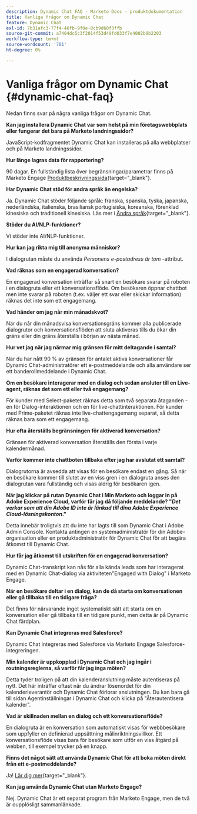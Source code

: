 ```yaml
---
description: Dynamic Chat FAQ - Marketo Docs - produktdokumentation
title: Vanliga frågor om Dynamic Chat
feature: Dynamic Chat
exl-id: 7b31afc3-77f4-46fb-9f0e-8cb9d60f3ffb
source-git-commit: a7404dc5c3f2014f53d49fd033f7e4002b9b2203
workflow-type: tm+mt
source-wordcount: '781'
ht-degree: 0%

---
```


# Vanliga frågor om Dynamic Chat {#dynamic-chat-faq}

Nedan finns svar på några vanliga frågor om Dynamic Chat.

**Kan jag installera Dynamic Chat var som helst på min företagswebbplats eller fungerar det bara på Marketo landningssidor?**

JavaScript-kodfragmentet Dynamic Chat kan installeras på alla webbplatser och på Marketo landningssidor.

**Hur länge lagras data för rapportering?**

90 dagar. En fullständig lista över begränsningar/parametrar finns på Marketo Engage [Produktbeskrivningssida](https://helpx.adobe.com/legal/product-descriptions/adobe-marketo-engage---product-description.html){target="_blank"}.

**Har Dynamic Chat stöd för andra språk än engelska?**

Ja. Dynamic Chat stöder följande språk: franska, spanska, tyska, japanska, nederländska, italienska, brasiliansk portugisiska, koreanska, förenklad kinesiska och traditionell kinesiska. Läs mer i [Ändra språk](/help/marketo/product-docs/demand-generation/dynamic-chat/dynamic-chat-overview.md#changing-the-language){target="_blank"}.

**Stöder du AI/NLP-funktioner?**

Vi stöder inte AI/NLP-funktioner.

**Hur kan jag rikta mig till anonyma människor?**

I dialogrutan måste du använda _Personens e-postadress är tom_ -attribut.

**Vad räknas som en engagerad konversation?**

En engagerad konversation inträffar så snart en besökare svarar på roboten i en dialogruta eller ett konversationsflöde. Om besökaren öppnar chattbot men inte svarar på roboten (t.ex. väljer ett svar eller skickar information) räknas det inte som ett engagemang.

**Vad händer om jag når min månadskvot?**

När du når din månadsvisa konversationsgräns kommer alla publicerade dialogrutor och konversationsflöden att sluta aktiveras tills du ökar din gräns eller din gräns återställs i början av nästa månad.

**Hur vet jag när jag närmar mig gränsen för mitt deltagande i samtal?**

När du har nått 90 % av gränsen för antalet aktiva konversationer får Dynamic Chat-administratörer ett e-postmeddelande och alla användare ser ett banderollmeddelande i Dynamic Chat.

**Om en besökare interagerar med en dialog och sedan ansluter till en Live-agent, räknas det som ett eller två engagemang?**

För kunder med Select-paketet räknas detta som två separata åtaganden - en för Dialog-interaktionen och en för live-chattinteraktionen. För kunder med Prime-paketet räknas inte live-chattengagemang separat, så detta räknas bara som ett engagemang.

**Hur ofta återställs begränsningen för aktiverad konversation?**

Gränsen för aktiverad konversation återställs den första i varje kalendermånad.

**Varför kommer inte chattboten tillbaka efter jag har avslutat ett samtal?**

Dialogrutorna är avsedda att visas för en besökare endast en gång. Så när en besökare kommer till slutet av en viss gren i en dialogruta anses den dialogrutan vara fullständig och visas aldrig för besökaren igen.

**När jag klickar på rutan Dynamic Chat i Min Marketo och loggar in på Adobe Experience Cloud, varför får jag då följande meddelande? &quot;_Det verkar som att din Adobe ID inte är länkad till dina Adobe Experience Cloud-lösningskonton_.&quot;**

Detta innebär troligtvis att du inte har lagts till som Dynamic Chat i Adobe Admin Console. Kontakta antingen en systemadministratör för din Adobe-organisation eller en produktadministratör för Dynamic Chat för att begära åtkomst till Dynamic Chat.

**Hur får jag åtkomst till utskriften för en engagerad konversation?**

Dynamic Chat-transkript kan nås för alla kända leads som har interagerat med en Dynamic Chat-dialog via aktiviteten&quot;Engaged with Dialog&quot; i Marketo Engage.

**När en besökare deltar i en dialog, kan de då starta om konversationen eller gå tillbaka till en tidigare fråga?**

Det finns för närvarande inget systematiskt sätt att starta om en konversation eller gå tillbaka till en tidigare punkt, men detta är på Dynamic Chat färdplan.

**Kan Dynamic Chat integreras med Salesforce?**

Dynamic Chat integreras med Salesforce via Marketo Engage Salesforce-integreringen.

**Min kalender är uppkopplad i Dynamic Chat och jag ingår i routningsreglerna, så varför får jag inga möten?**

Detta tyder troligen på att din kalenderanslutning måste autentiseras på nytt. Det här inträffar oftast när du ändrar lösenordet för din kalenderleverantör och Dynamic Chat förlorar anslutningen. Du kan bara gå till sidan Agentinställningar i Dynamic Chat och klicka på &quot;Återautentisera kalender&quot;.

**Vad är skillnaden mellan en dialog och ett konversationsflöde?**

En dialogruta är en konversation som automatiskt visas för webbbesökare som uppfyller en definierad uppsättning målinriktningsvillkor. Ett konversationsflöde visas bara för besökare som utför en viss åtgärd på webben, till exempel trycker på en knapp.

**Finns det något sätt att använda Dynamic Chat för att boka möten direkt från ett e-postmeddelande?**

Ja! [Lär dig mer](https://nation.marketo.com/t5/product-blogs/using-dynamic-chat-conversational-flows-for-meeting-booking/ba-p/340936){target="_blank"}.

**Kan jag använda Dynamic Chat utan Marketo Engage?**

Nej. Dynamic Chat är ett separat program från Marketo Engage, men de två är oupplösligt sammanlänkade.
